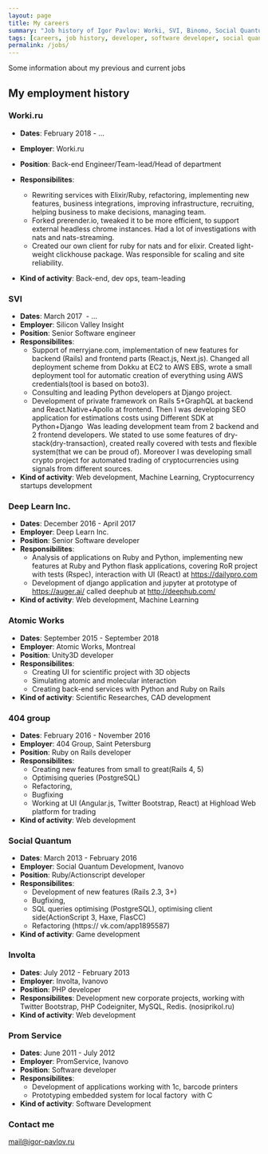 ```yaml
---
layout: page
title: My careers
summary: "Job history of Igor Pavlov: Worki, SVI, Binomo, Social Quantum"
tags: [careers, job history, developer, software developer, social quantum, worki, svi, silicon valley, binomo, team-lead]
permalink: /jobs/
---
```


Some information about my previous and current jobs

## My employment history
### **Worki.ru**
* **Dates**: February 2018 - ...
* **Employer**: Worki.ru
* **Position**: Back-end Engineer/Team-lead/Head of department
* **Responsibilites**:
  * Rewriting services with Elixir/Ruby, refactoring, implementing new features, business integrations, improving infrastructure, recruiting, helping business to make decisions, managing team. 
  * Forked prerender.io, tweaked it to be more efficient, to support external headless chrome instances. Had a lot of investigations with nats and nats-streaming.
  * Created our own client for ruby for nats and for elixir. Created light-weight clickhouse package. Was responsible for scaling and site reliability.
  
* **Kind of activity**: Back-end, dev ops, team-leading

### **SVI**    
* **Dates**: March 2017  - ...
* **Employer**: Silicon Valley Insight
* **Position**: Senior Software engineer
* **Responsibilites**: 
  * Support of merryjane.com, implementation of new features for backend (Rails) and frontend parts (React.js, Next.js). Changed all deployment scheme from Dokku at EC2 to AWS EBS, wrote a small deployment tool for automatic creation of everything using AWS credentials(tool is based on boto3).
  * Consulting and leading Python developers at Django project. 
  * Development of private framework on Rails 5+GraphQL at backend and React.Native+Apollo at frontend.
    Then I was developing SEO application for estimations costs using Different SDK at Python+Django 
    Was leading development team from 2 backend and 2 frontend developers. We stated to use some features of dry-stack(dry-transaction), created really covered with tests and flexible system(that we can be proud of). Moreover I was developing small crypto project for automated trading of cryptocurrencies using signals from different sources.
* **Kind of activity**: Web development, Machine Learning, Cryptocurrency startups development

### **Deep Learn Inc. **    
* **Dates**: December 2016 - April 2017 
* **Employer**: Deep Learn Inc. 
* **Position**: Senior Software developer 
* **Responsibilites**:
    * Analysis of applications on Ruby and Python, implementing new features at Ruby and Python flask applications, covering RoR project with tests (Rspec), interaction with UI (React) at https://dailypro.com
    * Development of django application and jupyter at prototype of https://auger.ai/ called deephub at http://deephub.com/
* **Kind of activity**: Web development, Machine Learning

### **Atomic Works**    
* **Dates**: September 2015 - September 2018
* **Employer**: Atomic Works, Montreal 
* **Position**: Unity3D developer 
* **Responsibilites**: 
    * Creating UI for scientific project with 3D objects
    * Simulating atomic and molecular interaction
    * Creating back-end services with Python and Ruby on Rails
* **Kind of activity**: Scientific Researches, CAD development

### **404 group**    
* **Dates**: February 2016 - November 2016 
* **Employer**: 404 Group, Saint Petersburg
* **Position**: Ruby on Rails developer 
* **Responsibilites**: 
    * Creating new features from small to great(Rails 4, 5)
    * Optimising queries (PostgreSQL)
    * Refactoring, 
    * Bugfixing
    * Working at UI (Angular.js, Twitter Bootstrap, React) at Highload Web platform for trading
* **Kind of activity**: Web development

### **Social Quantum**    
* **Dates**: March 2013 - February 2016 
* **Employer**: Social Quantum Development, Ivanovo 
* **Position**: Ruby/Actionscript developer 
* **Responsibilites**:
    * Development of new features (Rails 2.3, 3+)
    * Bugfixing, 
    * SQL queries optimising (PostgreSQL), optimising client side(ActionScript 3, Haxe, FlasCC)
    * Refactoring (https:// vk.com/app1895587) 
* **Kind of activity**: Game development

### **Involta**
    
* **Dates**: July 2012 - February 2013 
* **Employer**: Involta, Ivanovo
* **Position**: PHP developer 
* **Responsibilites**: Development new corporate projects, working with Twitter Bootstrap, PHP Codeigniter, MySQL, Redis. (nosiprikol.ru)
* **Kind of activity**: Web development

### **Prom Service**    
* **Dates**: June 2011 - July 2012 
* **Employer**: PromService, Ivanovo 
* **Position**: Software developer
* **Responsibilites**:
    * Development of applications working with 1c, barcode printers
    * Prototyping embedded system for local factory  with C
* **Kind of activity**: Software Development


### Contact me

[mail@igor-pavlov.ru](mailto:mail@igor-pavlov.ru)